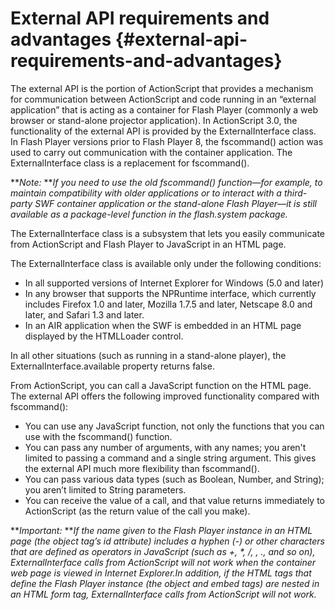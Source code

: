 # External API requirements and advantages {#external-api-requirements-and-advantages}

The external API is the portion of ActionScript that provides a mechanism for communication between ActionScript and code running in an “external application” that is acting as a container for Flash Player (commonly a web browser or stand-alone projector application). In ActionScript 3.0, the functionality of the external API is provided by the ExternalInterface class. In Flash Player versions prior to Flash Player 8, the fscommand() action was used to carry out communication with the container application. The ExternalInterface class is a replacement for fscommand().

**_Note:_ **_If you need to use the old fscommand() function—for example, to maintain compatibility with older applications or to interact with a third-party SWF container application or the stand-alone Flash Player—it is still available as a package-level function in the flash.system package._

The ExternalInterface class is a subsystem that lets you easily communicate from ActionScript and Flash Player to JavaScript in an HTML page.

The ExternalInterface class is available only under the following conditions:

*   In all supported versions of Internet Explorer for Windows (5.0 and later)
*   In any browser that supports the NPRuntime interface, which currently includes Firefox 1.0 and later, Mozilla 1.7.5 and later, Netscape 8.0 and later, and Safari 1.3 and later.
*   In an AIR application when the SWF is embedded in an HTML page displayed by the HTMLLoader control.

In all other situations (such as running in a stand-alone player), the ExternalInterface.available property returns false.

From ActionScript, you can call a JavaScript function on the HTML page. The external API offers the following improved functionality compared with fscommand():

*   You can use any JavaScript function, not only the functions that you can use with the fscommand() function.
*   You can pass any number of arguments, with any names; you aren&#039;t limited to passing a command and a single string argument. This gives the external API much more flexibility than fscommand().
*   You can pass various data types (such as Boolean, Number, and String); you aren’t limited to String parameters.
*   You can receive the value of a call, and that value returns immediately to ActionScript (as the return value of the call you make).

**_Important:_ **_If the name given to the Flash Player instance in an HTML page (the object tag’s id attribute) includes a hyphen (-) or other characters that are defined as operators in JavaScript (such as +, *, /, \, ., and so on), ExternalInterface calls from ActionScript will not work when the container web page is viewed in Internet Explorer.In addition, if the HTML tags that define the Flash Player instance (the object and embed tags) are nested in an HTML form tag, ExternalInterface calls from ActionScript will not work._